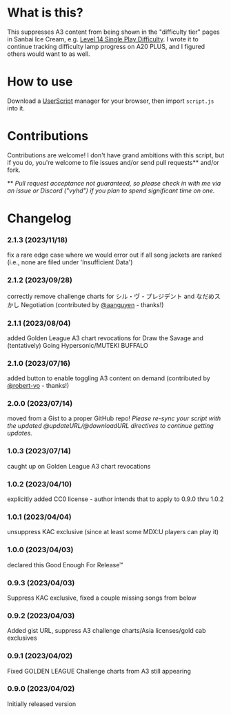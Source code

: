 # What is this?

This suppresses A3 content from being shown in the "difficulty tier" pages in Sanbai Ice Cream, e.g.
[Level 14 Single Play Difficulty](https://3icecream.com/difficulty_list/14). I wrote it to continue
tracking difficulty lamp progress on A20 PLUS, and I figured others would want to as well.

# How to use

Download a [UserScript](https://en.wikipedia.org/wiki/Userscript) manager for your browser, then import `script.js` into it.

# Contributions

Contributions are welcome! I don't have grand ambitions with this script, but if you do, you're welcome to file issues and/or send pull requests** and/or fork.

** *Pull request acceptance not guaranteed, so please check in with me via an issue or Discord ("vyhd") if you plan to spend significant time on one.*

# Changelog

### 2.1.3 (2023/11/18)
fix a rare edge case where we would error out if all song jackets are ranked (i.e., none are filed under 'Insufficient Data')

### 2.1.2 (2023/09/28)
correctly remove challenge charts for シル・ヴ・プレジデント and なだめスかし Negotiation (contributed by [@aanguyen](https://github.com/aanguyen) - thanks!)

### 2.1.1 (2023/08/04)
added Golden League A3 chart revocations for Draw the Savage and (tentatively) Going Hypersonic/MUTEKI BUFFALO

### 2.1.0 (2023/07/16)
added button to enable toggling A3 content on demand (contributed by [@robert-vo](https://github.com/robert-vo) - thanks!)

### 2.0.0 (2023/07/14)
moved from a Gist to a proper GitHub repo! _Please re-sync your script with the updated @updateURL/@downloadURL directives to continue getting updates._

### 1.0.3 (2023/07/14)
caught up on Golden League A3 chart revocations

### 1.0.2 (2023/04/10)
explicitly added CC0 license - author intends that to apply to 0.9.0 thru 1.0.2

### 1.0.1 (2023/04/04)
unsuppress KAC exclusive (since at least some MDX:U players can play it)

### 1.0.0 (2023/04/03)
declared this Good Enough For Release™

### 0.9.3 (2023/04/03)
Suppress KAC exclusive, fixed a couple missing songs from below

### 0.9.2 (2023/04/03)
Added gist URL, suppress A3 challenge charts/Asia licenses/gold cab exclusives

### 0.9.1 (2023/04/02)
Fixed GOLDEN LEAGUE Challenge charts from A3 still appearing

### 0.9.0 (2023/04/02)
Initially released version
